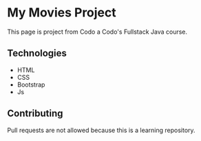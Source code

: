 # My Movies Project

This page is project from Codo a Codo's Fullstack Java course.

## Technologies

- HTML
- CSS
- Bootstrap
- Js

## Contributing

Pull requests are not allowed because this is a learning repository.
